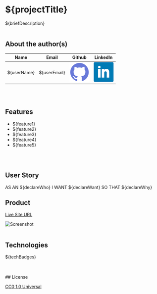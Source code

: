 # ${projectTitle}
${briefDescription}
<br>
<br>

## About the author(s)

| Name | Email  | Github  | LinkedIn |
| :--: | :----: | :-----: | :------: |
| ${userName} | ${userEmail} | [![Github](./Assets/images/github.png)](https://github.com/${gitHubUsername}) | [![LinkedIn](./Assets/images/linkedin.png)](https://www.linkedin.com/in/${linkedinUsername}/) |

<br>
<br>

## Features

* ${feature1}
* ${feature2}
* ${feature3}
* ${feature4}
* ${feature5}


<br>
<br>

## User Story

AS AN ${declareWho}
I WANT ${declareWant}
SO THAT ${declareWhy}


## Product

[Live Site URL](${deployedURL})

![Screenshot](./images/screenshot.png)
<br>
<br>
## Technologies

${techBadges}

<br>
<br>
## License

[CC0 1.0 Universal](https://creativecommons.org/publicdomain/zero/1.0/)